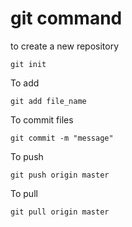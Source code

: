 # git command
to create a new repository
```
git init
```
To add
```
git add file_name
```
To commit files
```
git commit -m "message"
```
To push
```
git push origin master
```
To pull
```
git pull origin master

```

